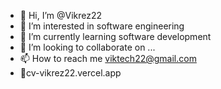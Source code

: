 - 👋 Hi, I’m @Vikrez22
- 👀 I’m interested in software engineering
- 🌱 I’m currently learning software development
- 💞️ I’m looking to collaborate on ...
- 📫 How to reach me viktech22@gmail.com
- 🔗cv-vikrez22.vercel.app

<!---
Vikrez22/Vikrez22 is a ✨ special ✨ repository because its `README.md` (this file) appears on your GitHub profile.
You can click the Preview link to take a look at your changes.
--->
